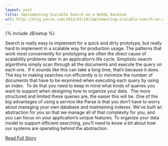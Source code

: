 ---layout: posttitle: Implementing Scalable Search on a NoSQL Backendurl: http://blog.parse.com/2013/03/19/implementing-scalable-search-on-a-nosql-backend/---{% include JB/setup %}<p>  Search is really easy to implement for a quick and dirty prototype, but really hard to implement in a scalable way for production usage.  The patterns that work most conveniently for prototyping are often the direct cause of scalability problems later in an application’s life cycle.  Simplistic search algorithms simply scan through all the documents and execute the query on each one.   If it sounds like this can take a long time, that’s because it does.  The key to making searches run efficiently is to minimize the number of documents that have to be examined when executing each query by using an index.   To do that you need to keep in mind what kinds of queries you want to support when designing how to organize your data.   The more structured and limited these queries are, the easier this will be.  One of the big advantages of using a service like Parse is that you don’t have to worry about managing your own database and maintaining indexes.  We’ve built an abstraction for you so that we manage all of that complexity for you, and you can focus on your application’s unique features.  To organize your data model to support efficient searching, you’ll need to know a bit about how our systems are operating behind the abstraction.<br /><p><a href="http://blog.parse.com/2013/03/19/implementing-scalable-search-on-a-nosql-backend/">Read Full Story</a></p>